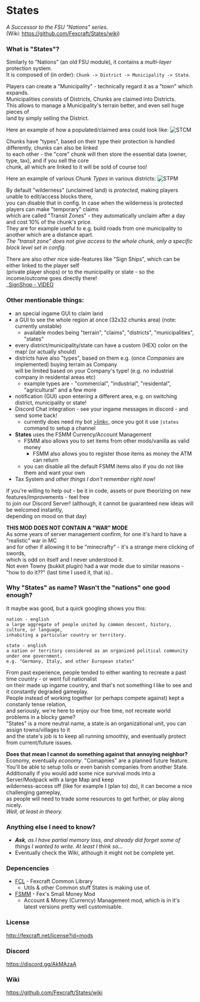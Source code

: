 # States
_A Successor to the FSU "Nations" series._    
(Wiki: https://github.com/Fexcraft/States/wiki)

### What is "States"?
Similarly to "Nations" (an old FSU module), it contains a _multi-layer_ protection system.    
It is composed of (in order): `Chunk -> District -> Municipality -> State`.    

Players can create a "Municipality" - technically regard it as a "town" which expands.    
Municipalities consists of Districts, Chunks are claimed into Districts.    
This allows to manage a Municipality's terrain better, and even sell huge pieces of    
land by simply selling the District.

Here an example of how a populated/claimed area could look like:
![STCM](https://i.imgur.com/6KgjMei.png)


Chunks have "types", based on their type their protection is handled differently, chunks can also be linked    
to each other - the "core" chunk will then store the essential data (owner, type, tax), and if you sell the core    
chunk, all which are linked to it will be sold of course too!

Here an example of various _Chunk Types_ in various districts:
![STPM](https://i.imgur.com/pDfBGTV.png)


By default "wilderness" (unclaimed land) is _protected_, making players unable to edit/access blocks there,    
you can disable that in config. In case when the wilderness is protected players can make "temporary" claims    
which are called "Transit Zones" - they automatically unclaim after a day and cost 10% of the chunk's price.    
They are for example useful to e.g. build roads from one municipality to another which are a distance apart.    
_The "transit zone" does not give access to the whole chunk, only a specific block level set in config._


There are also other nice side-features like "Sign Ships", which can be either linked to the player self    
(private player shops) or to the municipality or state - so the income/outcome goes directly there!    
_[SignShop - VIDEO](https://cdn.discordapp.com/attachments/424351061873131521/443900271362572288/2018-05-10_00-17-07.mp4)


### Other mentionable things:
- an special ingame GUI to claim land
- a GUI to see the whole region at once (32x32 chunks area) (note: currently unstable)
  - available modes being "terrain", "claims", "districts", "municipalities", "states"
- every district/municipality/state can have a custom (HEX) color on the map! (or actually should)
- districts have also "types", based on them e.g. (once _Companies_ are implemented) buying terrain as Company     
will be limited based on your Company's type! (e.g. no industrial company in residental areas etc)
  - example types are - "commercial", "industrial", "residental", "agricultural" and a few more
- notification (GUI) upon entering a different area, e.g. on switching district, municipality or state!
- Discord Chat integration - see your ingame messages in discord - and send some back!
  - currently does need my bot [>link<](https://discordapp.com/api/oauth2/authorize?client_id=435505271108927533&permissions=8&scope=bot), once you got it use `|states` command to setup a channel
- **States** uses the FSMM Currency/Account Management
  - FSMM also allows you to set items from other mods/vanilla as valid money
    - FSMM also allows you to register those items as money the ATM can return
  - you can disable all the default FSMM items also if you do not like them and want your own
- Tax System and _other things I don't remember right now!_


If you're willing to help out - be it in code, assets or pure theorizing on new features/improvements - feel free    
to join our Discord Server! (although, it cannot be guaranteed new ideas will be welcomed instantly,    
depending on mood on that day)

**THIS MOD DOES NOT CONTAIN A "WAR" MODE**    
As some years of server management confirm, for one it's hard to have a "realistic" war in MC    
and for other if allowing it to be "minecrafty" - it's a strange mere clicking of swords,    
which is odd on itself and I never understood it.    
Not even Towny (bukkit plugin) had a war mode due to similar reasons - "how to do it??" (last time I used it, that is)..


### Why "States" as name? Wasn't the "nations" one good enough?
It maybe was good, but a quick googling shows you this:
```
nation - english
a large aggregate of people united by common descent, history, culture, or language,
inhabiting a particular country or territory.
```
```
state - english
a nation or territory considered as an organized political community under one government.
e.g. "Germany, Italy, and other European states"
```
From past experience, people tended to either wanting to recreate a past time country - or went full nationalist    
on their made up ingame country, and that's not something I like to see and it constantly degraded gameplay.    
People instead of working together (or perhaps compete against) kept a constanly tense relation,    
and seriously, we're here to enjoy our free time, not recreate world problems in a blocky game?    
"States" is a more neutral name, a state is an organizational unit, you can assign towns/villages to it    
and the state's job is to keep all running smoothly, and eventually protect from current/future issues.

**Does that mean I cannot do something against that annoying neighbor?**    
Economy, eventually _economy_. "Comapnies" are a planned future feature.    
You'll be able to setup tolls or even banish companies from another State.    
Additionally if you would add some nice survival mods into a Server/Modpack with a large Map and keep    
wilderness-access off (like for example I (plan to) do), it can become a nice challenging gameplay,    
as people will need to trade some resources to get further, or play along nicely.    
_Well, at least in theory._


### Anything else I need to know?
- _**Ask**, as I have partial memory loss, and already did forget some of things I wanted to write. At least I think so..._
- Eventually check the Wiki, although it might not be complete yet.

### Depencencies
- [FCL](https://github.com/Fexcraft/FCL) - Fexcraft Common Library
  - Utils & other Common stuff States is making use of.
- [FSMM](https://github.com/Fexcraft/FSMM) - Fex's Small Money Mod
  - Account & Money (Currency) Management mod, which is in it's latest versions pretty well customisable.

### License
http://fexcraft.net/license?id=mods
### Discord
https://discord.gg/AkMAzaA
### Wiki
https://github.com/Fexcraft/States/wiki
